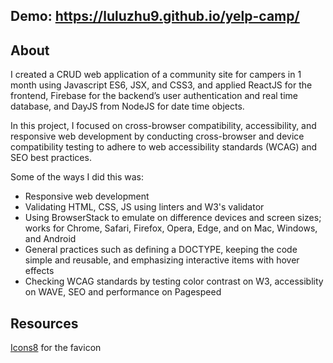 ## Demo: https://luluzhu9.github.io/yelp-camp/

## About
I created a CRUD web application of a community site for campers in 1 month using Javascript ES6, JSX, and CSS3, and applied ReactJS for the frontend, Firebase for the backend’s user authentication and real time database, and DayJS from NodeJS for date time objects.

In this project, I focused on cross-browser compatibility, accessibility, and responsive web development by conducting cross-browser and device compatibility testing to adhere to web accessibility standards (WCAG) and SEO best practices.

Some of the ways I did this was:
- Responsive web development
- Validating HTML, CSS, JS using linters and W3's validator
- Using BrowserStack to emulate on difference devices and screen sizes; works for Chrome, Safari, Firefox, Opera, Edge, and on Mac, Windows, and Android
- General practices such as defining a DOCTYPE, keeping the code simple and reusable, and emphasizing interactive items with hover effects
- Checking WCAG standards by testing color contrast on W3, accessiblity on WAVE, SEO and performance on Pagespeed

## Resources
[Icons8](https://icons8.com/icon/baRFnslyaRNe/camping) for the favicon
